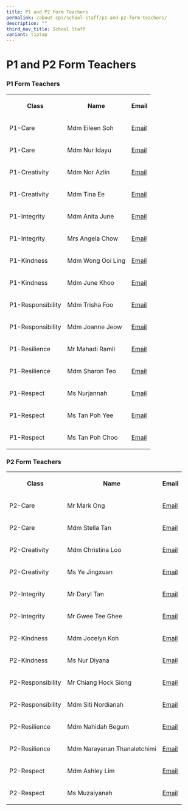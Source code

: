 ```yaml
---
title: P1 and P2 Form Teachers
permalink: /about-cps/school-staff/p1-and-p2-form-teachers/
description: ""
third_nav_title: School Staff
variant: tiptap
---
```

<h1><strong>P1 and P2 Form Teachers</strong></h1>
<h3>P1 Form Teachers</h3>
<table style="minWidth: 75px">
<colgroup>
<col>
<col>
<col>
</colgroup>
<tbody>
<tr>
<th rowspan="1" colspan="1">
<p>Class</p>
</th>
<th rowspan="1" colspan="1">
<p>Name</p>
</th>
<th rowspan="1" colspan="1">
<p>Email</p>
</th>
</tr>
<tr>
<td rowspan="1" colspan="1">
<p>P1-Care</p>
</td>
<td rowspan="1" colspan="1">
<p>Mdm Eileen Soh</p>
</td>
<td rowspan="1" colspan="1">
<p><a href="mailto:eileen_soh_yee_hong@moe.edu.sg" rel="noopener noreferrer nofollow" target="_blank">Email</a>
</p>
</td>
</tr>
<tr>
<td rowspan="1" colspan="1">
<p>P1-Care</p>
</td>
<td rowspan="1" colspan="1">
<p>Mdm Nur Idayu</p>
</td>
<td rowspan="1" colspan="1">
<p><a href="mailto:nur_idayu_mohd_jamaludin@moe.edu.sg" rel="noopener noreferrer nofollow" target="_blank">Email</a>
</p>
</td>
</tr>
<tr>
<td rowspan="1" colspan="1">
<p>P1-Creativity</p>
</td>
<td rowspan="1" colspan="1">
<p>Mdm Nor Azlin</p>
</td>
<td rowspan="1" colspan="1">
<p><a href="mailto:nor_azlin_mohamed_som@moe.edu.sg" rel="noopener noreferrer nofollow" target="_blank">Email</a>
</p>
</td>
</tr>
<tr>
<td rowspan="1" colspan="1">
<p>P1-Creativity</p>
</td>
<td rowspan="1" colspan="1">
<p>Mdm Tina Ee</p>
</td>
<td rowspan="1" colspan="1">
<p><a href="mailto:ee_poh_khim_tina@moe.edu.sg" rel="noopener noreferrer nofollow" target="_blank">Email</a>
</p>
</td>
</tr>
<tr>
<td rowspan="1" colspan="1">
<p>P1-Integrity</p>
</td>
<td rowspan="1" colspan="1">
<p>Mdm Anita June</p>
</td>
<td rowspan="1" colspan="1">
<p><a href="mailto:anita_june_purasamy@moe.edu.sg" rel="noopener noreferrer nofollow" target="_blank">Email</a>
</p>
</td>
</tr>
<tr>
<td rowspan="1" colspan="1">
<p>P1-Integrity</p>
</td>
<td rowspan="1" colspan="1">
<p>Mrs Angela Chow</p>
</td>
<td rowspan="1" colspan="1">
<p><a href="mailto:angela_chow@moe.edu.sg" rel="noopener noreferrer nofollow" target="_blank">Email</a>
</p>
</td>
</tr>
<tr>
<td rowspan="1" colspan="1">
<p>P1-Kindness</p>
</td>
<td rowspan="1" colspan="1">
<p>Mdm Wong Ooi Ling</p>
</td>
<td rowspan="1" colspan="1">
<p><a href="mailto:wong_ooi_ling@moe.edu.sg" rel="noopener noreferrer nofollow" target="_blank">Email</a>
</p>
</td>
</tr>
<tr>
<td rowspan="1" colspan="1">
<p>P1-Kindness</p>
</td>
<td rowspan="1" colspan="1">
<p>Mdm June Khoo</p>
</td>
<td rowspan="1" colspan="1">
<p><a href="mailto:khoo_sai_guek_a@moe.edu.sg" rel="noopener noreferrer nofollow" target="_blank">Email</a>
</p>
</td>
</tr>
<tr>
<td rowspan="1" colspan="1">
<p>P1-Responsibility</p>
</td>
<td rowspan="1" colspan="1">
<p>Mdm Trisha Foo</p>
</td>
<td rowspan="1" colspan="1">
<p><a href="mailto:foo_hui_peng_trisha@moe.edu.sg" rel="noopener noreferrer nofollow" target="_blank">Email</a>
</p>
</td>
</tr>
<tr>
<td rowspan="1" colspan="1">
<p>P1-Responsibility</p>
</td>
<td rowspan="1" colspan="1">
<p>Mdm Joanne Jeow</p>
</td>
<td rowspan="1" colspan="1">
<p><a href="mailto:jeow_mui_hwa@moe.edu.sg" rel="noopener noreferrer nofollow" target="_blank">Email</a>
</p>
</td>
</tr>
<tr>
<td rowspan="1" colspan="1">
<p>P1-Resilience</p>
</td>
<td rowspan="1" colspan="1">
<p>Mr Mahadi Ramli</p>
</td>
<td rowspan="1" colspan="1">
<p><a href="mailto:mahadi_ramli@moe.edu.sg" rel="noopener noreferrer nofollow" target="_blank">Email</a>
</p>
</td>
</tr>
<tr>
<td rowspan="1" colspan="1">
<p>P1-Resilience</p>
</td>
<td rowspan="1" colspan="1">
<p>Mdm Sharon Teo</p>
</td>
<td rowspan="1" colspan="1">
<p><a href="mailto:teo_teng_teng_sharon@moe.edu.sg" rel="noopener noreferrer nofollow" target="_blank">Email</a>
</p>
</td>
</tr>
<tr>
<td rowspan="1" colspan="1">
<p>P1-Respect</p>
</td>
<td rowspan="1" colspan="1">
<p>Ms Nurjannah</p>
</td>
<td rowspan="1" colspan="1">
<p><a href="mailto:nurjannah_ayub@moe.edu.sg" rel="noopener noreferrer nofollow" target="_blank">Email</a>
</p>
</td>
</tr>
<tr>
<td rowspan="1" colspan="1">
<p>P1-Respect</p>
</td>
<td rowspan="1" colspan="1">
<p>Ms Tan Poh Yee</p>
</td>
<td rowspan="1" colspan="1">
<p><a href="mailto:tan_poh_yee@moe.edu.sg" rel="noopener nofollow" target="_blank">Email</a>
</p>
</td>
</tr>
<tr>
<td rowspan="1" colspan="1">
<p>P1-Respect</p>
</td>
<td rowspan="1" colspan="1">
<p>Ms Tan Poh Choo</p>
</td>
<td rowspan="1" colspan="1">
<p><a href="mailto:tan_poh_choo_a@moe.edu.sg" rel="noopener noreferrer nofollow" target="_blank">Email</a>
</p>
</td>
</tr>
</tbody>
</table>
<h3>P2 Form Teachers</h3>
<table style="minWidth: 75px">
<colgroup>
<col>
<col>
<col>
</colgroup>
<tbody>
<tr>
<th rowspan="1" colspan="1">
<p>Class</p>
</th>
<th rowspan="1" colspan="1">
<p>Name</p>
</th>
<th rowspan="1" colspan="1">
<p>Email</p>
</th>
</tr>
<tr>
<td rowspan="1" colspan="1">
<p>P2-Care</p>
</td>
<td rowspan="1" colspan="1">
<p>Mr Mark Ong</p>
</td>
<td rowspan="1" colspan="1">
<p><a href="mailto:ong_yi-wei_mark@moe.edu.sg" rel="noopener noreferrer nofollow" target="_blank">Email</a>
</p>
</td>
</tr>
<tr>
<td rowspan="1" colspan="1">
<p>P2-Care</p>
</td>
<td rowspan="1" colspan="1">
<p>Mdm Stella Tan</p>
</td>
<td rowspan="1" colspan="1">
<p><a href="mailto:tan_si_teng@moe.edu.sg" rel="noopener noreferrer nofollow" target="_blank">Email</a>
</p>
</td>
</tr>
<tr>
<td rowspan="1" colspan="1">
<p>P2-Creativity</p>
</td>
<td rowspan="1" colspan="1">
<p>Mdm Christina Loo</p>
</td>
<td rowspan="1" colspan="1">
<p><a href="mailto:loo_mui_hui@moe.edu.sg" rel="noopener noreferrer nofollow" target="_blank">Email</a>
</p>
</td>
</tr>
<tr>
<td rowspan="1" colspan="1">
<p>P2-Creativity</p>
</td>
<td rowspan="1" colspan="1">
<p>Ms Ye Jingxuan</p>
</td>
<td rowspan="1" colspan="1">
<p><a href="mailto:ye_jingxuan@moe.edu.sg" rel="noopener noreferrer nofollow" target="_blank">Email</a>
</p>
</td>
</tr>
<tr>
<td rowspan="1" colspan="1">
<p>P2-Integrity</p>
</td>
<td rowspan="1" colspan="1">
<p>Mr Daryl Tan</p>
</td>
<td rowspan="1" colspan="1">
<p><a href="mailto:tan_jin_kern_daryl@moe.edu.sg" rel="noopener noreferrer nofollow" target="_blank">Email</a>
</p>
</td>
</tr>
<tr>
<td rowspan="1" colspan="1">
<p>P2-Integrity</p>
</td>
<td rowspan="1" colspan="1">
<p>Mr Gwee Tee Ghee</p>
</td>
<td rowspan="1" colspan="1">
<p><a href="mailto:gwee_tee_ghee@moe.edu.sg" rel="noopener noreferrer nofollow" target="_blank">Email</a>
</p>
</td>
</tr>
<tr>
<td rowspan="1" colspan="1">
<p>P2-Kindness</p>
</td>
<td rowspan="1" colspan="1">
<p>Mdm Jocelyn Koh</p>
</td>
<td rowspan="1" colspan="1">
<p><a href="mailto:koh_mei_xin_jocelyn@moe.edu.sg" rel="noopener noreferrer nofollow" target="_blank">Email</a>
</p>
</td>
</tr>
<tr>
<td rowspan="1" colspan="1">
<p>P2-Kindness</p>
</td>
<td rowspan="1" colspan="1">
<p>Ms Nur Diyana</p>
</td>
<td rowspan="1" colspan="1">
<p><a href="mailto:nur_diyana_hamdan@moe.edu.sg" rel="noopener noreferrer nofollow" target="_blank">Email</a>
</p>
</td>
</tr>
<tr>
<td rowspan="1" colspan="1">
<p>P2-Responsibility</p>
</td>
<td rowspan="1" colspan="1">
<p>Mr Chiang Hock Siong</p>
</td>
<td rowspan="1" colspan="1">
<p><a href="mailto:chiang_hock_siong@moe.edu.sg" rel="noopener noreferrer nofollow" target="_blank">Email</a>
</p>
</td>
</tr>
<tr>
<td rowspan="1" colspan="1">
<p>P2-Responsibility</p>
</td>
<td rowspan="1" colspan="1">
<p>Mdm Siti Nordianah</p>
</td>
<td rowspan="1" colspan="1">
<p><a href="mailto:siti_nordianah_hassan@moe.edu.sg" rel="noopener noreferrer nofollow" target="_blank">Email</a>
</p>
</td>
</tr>
<tr>
<td rowspan="1" colspan="1">
<p>P2-Resilience</p>
</td>
<td rowspan="1" colspan="1">
<p>Mdm Nahidah Begum</p>
</td>
<td rowspan="1" colspan="1">
<p><a href="mailto:nahidah_begum_anayatullah@moe.edu.sg" rel="noopener noreferrer nofollow" target="_blank">Email</a>
</p>
</td>
</tr>
<tr>
<td rowspan="1" colspan="1">
<p>P2-Resilience</p>
</td>
<td rowspan="1" colspan="1">
<p>Mdm Narayanan Thanaletchimi</p>
</td>
<td rowspan="1" colspan="1">
<p><a href="mailto:narayanan_thanaletchimi@moe.edu.sg" rel="noopener noreferrer nofollow" target="_blank">Email</a>
</p>
</td>
</tr>
<tr>
<td rowspan="1" colspan="1">
<p>P2-Respect</p>
</td>
<td rowspan="1" colspan="1">
<p>Mdm Ashley Lim</p>
</td>
<td rowspan="1" colspan="1">
<p><a href="mailto:lim_li_jun_ashley@moe.edu.sg" rel="noopener noreferrer nofollow" target="_blank">Email</a>
</p>
</td>
</tr>
<tr>
<td rowspan="1" colspan="1">
<p>P2-Respect</p>
</td>
<td rowspan="1" colspan="1">
<p>Ms Muzaiyanah</p>
</td>
<td rowspan="1" colspan="1">
<p><a href="mailto:MUZAIYANAH_MOHAMED_ALI@moe.edu.sg" rel="noopener noreferrer nofollow" target="_blank">Email</a>
</p>
</td>
</tr>
</tbody>
</table>
<p></p>